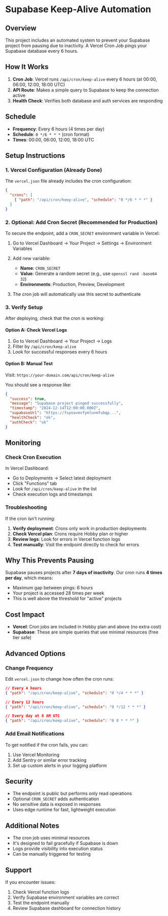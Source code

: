 # Supabase Keep-Alive Automation

## Overview

This project includes an automated system to prevent your Supabase project from pausing due to inactivity. A Vercel Cron Job pings your Supabase database every 6 hours.

## How It Works

1. **Cron Job**: Vercel runs `/api/cron/keep-alive` every 6 hours (at 00:00, 06:00, 12:00, 18:00 UTC)
2. **API Route**: Makes a simple query to Supabase to keep the connection active
3. **Health Check**: Verifies both database and auth services are responding

## Schedule

- **Frequency**: Every 6 hours (4 times per day)
- **Schedule**: `0 */6 * * *` (cron format)
- **Times**: 00:00, 06:00, 12:00, 18:00 UTC

## Setup Instructions

### 1. Vercel Configuration (Already Done)

The `vercel.json` file already includes the cron configuration:

```json
{
  "crons": [
    { "path": "/api/cron/keep-alive", "schedule": "0 */6 * * *" }
  ]
}
```

### 2. Optional: Add Cron Secret (Recommended for Production)

To secure the endpoint, add a `CRON_SECRET` environment variable in Vercel:

1. Go to Vercel Dashboard → Your Project → Settings → Environment Variables
2. Add new variable:
   - **Name**: `CRON_SECRET`
   - **Value**: Generate a random secret (e.g., use `openssl rand -base64 32`)
   - **Environments**: Production, Preview, Development

3. The cron job will automatically use this secret to authenticate

### 3. Verify Setup

After deploying, check that the cron is working:

#### Option A: Check Vercel Logs
1. Go to Vercel Dashboard → Your Project → Logs
2. Filter by `/api/cron/keep-alive`
3. Look for successful responses every 6 hours

#### Option B: Manual Test
Visit: `https://your-domain.com/api/cron/keep-alive`

You should see a response like:
```json
{
  "success": true,
  "message": "Supabase project pinged successfully",
  "timestamp": "2024-12-14T12:00:00.000Z",
  "supabaseUrl": "https://fspoavmvfymlunmfubqp...",
  "healthCheck": "ok",
  "authCheck": "ok"
}
```

## Monitoring

### Check Cron Execution

In Vercel Dashboard:
- Go to Deployments → Select latest deployment
- Click "Functions" tab
- Look for `/api/cron/keep-alive` in the list
- Check execution logs and timestamps

### Troubleshooting

If the cron isn't running:

1. **Verify deployment**: Crons only work in production deployments
2. **Check Vercel plan**: Crons require Hobby plan or higher
3. **Review logs**: Look for errors in Vercel function logs
4. **Test manually**: Visit the endpoint directly to check for errors

## Why This Prevents Pausing

Supabase pauses projects after **7 days of inactivity**. Our cron runs **4 times per day**, which means:
- Maximum gap between pings: 6 hours
- Your project is accessed 28 times per week
- This is well above the threshold for "active" projects

## Cost Impact

- **Vercel**: Cron jobs are included in Hobby plan and above (no extra cost)
- **Supabase**: These are simple queries that use minimal resources (free tier safe)

## Advanced Options

### Change Frequency

Edit `vercel.json` to change how often the cron runs:

```json
// Every 4 hours
{ "path": "/api/cron/keep-alive", "schedule": "0 */4 * * *" }

// Every 12 hours
{ "path": "/api/cron/keep-alive", "schedule": "0 */12 * * *" }

// Every day at 8 AM UTC
{ "path": "/api/cron/keep-alive", "schedule": "0 8 * * *" }
```

### Add Email Notifications

To get notified if the cron fails, you can:
1. Use Vercel Monitoring
2. Add Sentry or similar error tracking
3. Set up custom alerts in your logging platform

## Security

- The endpoint is public but performs only read operations
- Optional `CRON_SECRET` adds authentication
- No sensitive data is exposed in responses
- Uses edge runtime for fast, lightweight execution

## Additional Notes

- The cron job uses minimal resources
- It's designed to fail gracefully if Supabase is down
- Logs provide visibility into execution status
- Can be manually triggered for testing

## Support

If you encounter issues:
1. Check Vercel function logs
2. Verify Supabase environment variables are correct
3. Test the endpoint manually
4. Review Supabase dashboard for connection history
